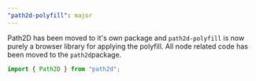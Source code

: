 ```yaml
---
"path2d-polyfill": major
---
```


Path2D has been moved to it's own package and `path2d-polyfill` is now purely a browser library for applying the polyfill. All node related code has been moved to the `path2d`package.

```js
import { Path2D } from "path2d";
```
